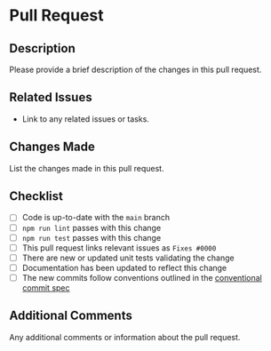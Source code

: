# Pull Request

## Description
Please provide a brief description of the changes in this pull request.

## Related Issues
- Link to any related issues or tasks.

## Changes Made
List the changes made in this pull request.

## Checklist
- [ ] Code is up-to-date with the `main` branch
- [ ] `npm run lint` passes with this change
- [ ] `npm run test` passes with this change
- [ ] This pull request links relevant issues as `Fixes #0000`
- [ ] There are new or updated unit tests validating the change
- [ ] Documentation has been updated to reflect this change
- [ ] The new commits follow conventions outlined in the [conventional commit spec](https://www.conventionalcommits.org/en/v1.0.0/)

## Additional Comments
Any additional comments or information about the pull request.

<!-- Thank you for contributing 🎉 -->